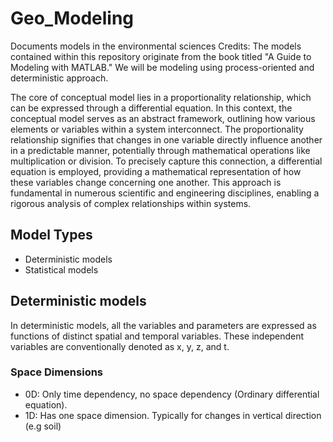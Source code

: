 # Geo_Modeling
Documents models in the environmental sciences
Credits: The models contained within this repository originate from the book titled "A Guide to Modeling with MATLAB."
We will be modeling using process-oriented and deterministic approach.

The core of conceptual model lies in a proportionality relationship, which can be expressed through a differential equation. In this context, the conceptual model serves as an abstract framework, outlining how various elements or variables within a system interconnect. The proportionality relationship signifies that changes in one variable directly influence another in a predictable manner, potentially through mathematical operations like multiplication or division. To precisely capture this connection, a differential equation is employed, providing a mathematical representation of how these variables change concerning one another. This approach is fundamental in numerous scientific and engineering disciplines, enabling a rigorous analysis of complex relationships within systems.

## Model Types
- Deterministic models
- Statistical models
## Deterministic models
In deterministic models, all the variables and parameters are expressed as functions of distinct spatial and temporal variables. These independent variables are conventionally denoted as x, y, z, and t.
### Space Dimensions
- 0D: Only time dependency, no space dependency (Ordinary differential equation).
- 1D: Has one space dimension. Typically for changes in vertical direction (e.g soil)